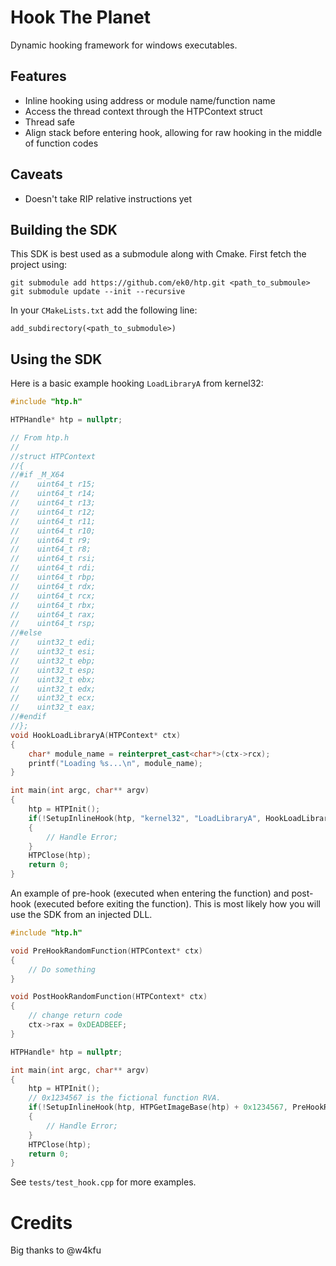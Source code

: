 # Hook The Planet

Dynamic hooking framework for windows executables.

## Features

- Inline hooking using address or module name/function name
- Access the thread context through the HTPContext struct
- Thread safe
- Align stack before entering hook, allowing for raw hooking in the middle of function codes

## Caveats

- Doesn't take RIP relative instructions yet

## Building the SDK

This SDK is best used as a submodule along with Cmake. First fetch the project using:
```
git submodule add https://github.com/ek0/htp.git <path_to_submoule>
git submodule update --init --recursive
```

In your `CMakeLists.txt` add the following line:
```
add_subdirectory(<path_to_submodule>)
```

## Using the SDK

Here is a basic example hooking `LoadLibraryA` from kernel32:
```cpp
#include "htp.h"

HTPHandle* htp = nullptr;

// From htp.h
//
//struct HTPContext
//{
//#if _M_X64
//    uint64_t r15;
//    uint64_t r14;
//    uint64_t r13;
//    uint64_t r12;
//    uint64_t r11;
//    uint64_t r10;
//    uint64_t r9;
//    uint64_t r8;
//    uint64_t rsi;
//    uint64_t rdi;
//    uint64_t rbp;
//    uint64_t rdx;
//    uint64_t rcx;
//    uint64_t rbx;
//    uint64_t rax;
//    uint64_t rsp;
//#else
//    uint32_t edi;
//    uint32_t esi;
//    uint32_t ebp;
//    uint32_t esp;
//    uint32_t ebx;
//    uint32_t edx;
//    uint32_t ecx;
//    uint32_t eax;
//#endif
//};
void HookLoadLibraryA(HTPContext* ctx)
{
	char* module_name = reinterpret_cast<char*>(ctx->rcx);
	printf("Loading %s...\n", module_name);
}

int main(int argc, char** argv)
{
	htp = HTPInit();
	if(!SetupInlineHook(htp, "kernel32", "LoadLibraryA", HookLoadLibraryA))
	{
		// Handle Error;
	}
	HTPClose(htp);
	return 0;
}
```

An example of pre-hook (executed when entering the function) and post-hook (executed before exiting the function).
This is most likely how you will use the SDK from an injected DLL.
```cpp
#include "htp.h"

void PreHookRandomFunction(HTPContext* ctx)
{
	// Do something
}

void PostHookRandomFunction(HTPContext* ctx)
{
	// change return code
	ctx->rax = 0xDEADBEEF;
}

HTPHandle* htp = nullptr;

int main(int argc, char** argv)
{
	htp = HTPInit();
	// 0x1234567 is the fictional function RVA.
	if(!SetupInlineHook(htp, HTPGetImageBase(htp) + 0x1234567, PreHookRandomFunction, PostHookRandomFunction))
	{
		// Handle Error;
	}
	HTPClose(htp);
	return 0;
}
```

See `tests/test_hook.cpp` for more examples.

# Credits

Big thanks to @w4kfu
